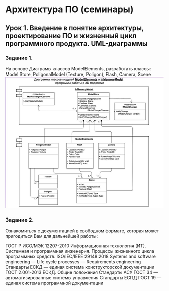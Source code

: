 # Архитектура ПО (семинары)
## Урок 1. Введение в понятие архитектуры, проектирование ПО и жизненный цикл программного продукта. UML-диаграммы
### Задание 1. 
На основе Диаграмы классов ModelElements, разработать классы: Model Store, PoligonalModel (Texture, Poligon), Flash, 
Camera, Scene
![HW.JPG](https://github.com/RobertDoom/Software_Architecture_homework_1/blob/main/HW.JPG)

### Задание 2. 
Ознакомиться с документацией в свободном формате, которая может пригодиться Вам для дальнейшей работы:

ГОСТ Р ИСО/МЭК 12207-2010 Информационная технология (ИТ). Системная и программная инженерия. Процессы жизненного цикла 
программных средств.
ISO/IEC/IEEE 29148:2018 Systems and software engineering — Life cycle processes — Requirements engineering
Стандарты ЕСКД — единая система конструкторской документации
ГОСТ 2.001-2013 ЕСКД. Общие положения
Стандарты АСУ ГОСТ 34 — автоматизированные системы управления
Стандарты ЕСПД ГОСТ 19 — единая система программной документации
